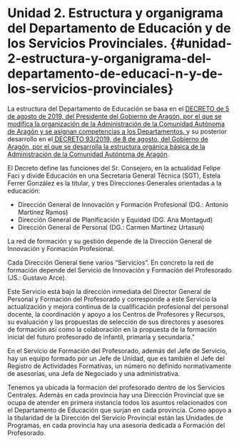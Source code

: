 # Unidad 2. Estructura y organigrama del Departamento de Educación y de los Servicios Provinciales. {#unidad-2-estructura-y-organigrama-del-departamento-de-educaci-n-y-de-los-servicios-provinciales}
 
 
La estructura del Departamento de Educación se basa en el  [DECRETO de 5 de agosto de 2019, del Presidente del Gobierno de Aragón, por el que se modifica la organización de la Administración de la Comunidad Autónoma de Aragón y se asignan competencias a los Departamentos. ](http://www.boa.aragon.es/cgi-bin/EBOA/BRSCGI?CMD=VEROBJ&MLKOB=1083812423838) y su posterior desarrollo en el[ DECRETO 93/2019, de 8 de agosto, del Gobierno de Aragón, por el que se desarrolla la estructura orgánica básica de la Administración de la Comunidad Autónoma de Aragón](http://www.boa.aragon.es/cgi-bin/EBOA/BRSCGI?CMD=VEROBJ&MLKOB=1084305443636).
 
El Decreto define las funciones del Sr. Consejero, en la actualidad Felipe Faci y divide Educación en una Secretaría General Técnica \(SGT\), Estela Ferrer González es la titular, y tres Direcciones Generales orientadas a la educación:
 
* Dirección General de Innovación y Formación Profesional \(DG.: Antonio Martínez Ramos\)
* Dirección General de Planificación y Equidad \(DG. Ana Montagud\)
* Dirección General de Personal \(DG.: Carmen Martínez Urtasun\)
 
La red de formación y su gestión depende de la Dirección General de Innovación y Formación Profesional.
 
Cada Dirección General tiene varios “Servicios”. En concreto la red de formación depende del Servicio de Innovación y Formación del Profesorado \(JS.: Gustavo Arce\). 

Este Servicio está bajo la dirección inmediata del Director General de Personal y Formación del Profesorado y corresponde a este Servicio la actualización y mejora continua de la cualificación profesional del personal docente, la coordinación y apoyo a los Centros de Profesores y Recursos, su evaluación y las propuestas de selección de sus directores y asesores de formación así como la colaboración en la propuesta de la formación inicial del futuro profesorado de infantil, primaria y secundaria.”
 
En el Servicio de Formación del Profesorado, además del Jefe de Servicio, hay un equipo formado por un Jefe de Unidad, que es también el Jefe del Registro de Actividades Formativas, un número no definido normativamente de asesorías, una Jefa de Negociado y una administrativa.
 
Tenemos ya ubicada la formación del profesorado dentro de los Servicios Centrales. Además en cada provincia hay una Dirección Provincial que se ocupa de atender en primera instancia todos los asuntos relacionados con el Departamento de Educación que surjan en cada provincia. Como apoyo a la titularidad de la Dirección del Servicio Provincial están las Unidades de Programas, en cada provincia hay una asesoría dedicada a Formación del Profesorado.
